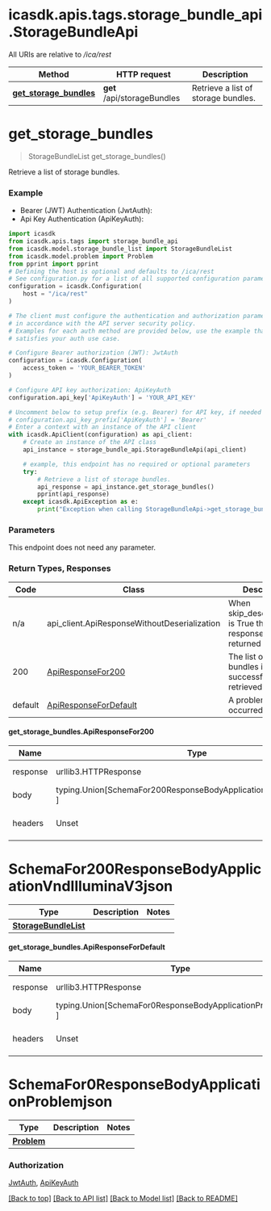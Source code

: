 <a name="__pageTop"></a>
# icasdk.apis.tags.storage_bundle_api.StorageBundleApi

All URIs are relative to */ica/rest*

Method | HTTP request | Description
------------- | ------------- | -------------
[**get_storage_bundles**](#get_storage_bundles) | **get** /api/storageBundles | Retrieve a list of storage bundles.

# **get_storage_bundles**
<a name="get_storage_bundles"></a>
> StorageBundleList get_storage_bundles()

Retrieve a list of storage bundles.

### Example

* Bearer (JWT) Authentication (JwtAuth):
* Api Key Authentication (ApiKeyAuth):
```python
import icasdk
from icasdk.apis.tags import storage_bundle_api
from icasdk.model.storage_bundle_list import StorageBundleList
from icasdk.model.problem import Problem
from pprint import pprint
# Defining the host is optional and defaults to /ica/rest
# See configuration.py for a list of all supported configuration parameters.
configuration = icasdk.Configuration(
    host = "/ica/rest"
)

# The client must configure the authentication and authorization parameters
# in accordance with the API server security policy.
# Examples for each auth method are provided below, use the example that
# satisfies your auth use case.

# Configure Bearer authorization (JWT): JwtAuth
configuration = icasdk.Configuration(
    access_token = 'YOUR_BEARER_TOKEN'
)

# Configure API key authorization: ApiKeyAuth
configuration.api_key['ApiKeyAuth'] = 'YOUR_API_KEY'

# Uncomment below to setup prefix (e.g. Bearer) for API key, if needed
# configuration.api_key_prefix['ApiKeyAuth'] = 'Bearer'
# Enter a context with an instance of the API client
with icasdk.ApiClient(configuration) as api_client:
    # Create an instance of the API class
    api_instance = storage_bundle_api.StorageBundleApi(api_client)

    # example, this endpoint has no required or optional parameters
    try:
        # Retrieve a list of storage bundles.
        api_response = api_instance.get_storage_bundles()
        pprint(api_response)
    except icasdk.ApiException as e:
        print("Exception when calling StorageBundleApi->get_storage_bundles: %s\n" % e)
```
### Parameters
This endpoint does not need any parameter.

### Return Types, Responses

Code | Class | Description
------------- | ------------- | -------------
n/a | api_client.ApiResponseWithoutDeserialization | When skip_deserialization is True this response is returned
200 | [ApiResponseFor200](#get_storage_bundles.ApiResponseFor200) | The list of storage bundles is successfully retrieved.
default | [ApiResponseForDefault](#get_storage_bundles.ApiResponseForDefault) | A problem occurred.

#### get_storage_bundles.ApiResponseFor200
Name | Type | Description  | Notes
------------- | ------------- | ------------- | -------------
response | urllib3.HTTPResponse | Raw response |
body | typing.Union[SchemaFor200ResponseBodyApplicationVndIlluminaV3json, ] |  |
headers | Unset | headers were not defined |

# SchemaFor200ResponseBodyApplicationVndIlluminaV3json
Type | Description  | Notes
------------- | ------------- | -------------
[**StorageBundleList**](../../models/StorageBundleList.md) |  | 


#### get_storage_bundles.ApiResponseForDefault
Name | Type | Description  | Notes
------------- | ------------- | ------------- | -------------
response | urllib3.HTTPResponse | Raw response |
body | typing.Union[SchemaFor0ResponseBodyApplicationProblemjson, ] |  |
headers | Unset | headers were not defined |

# SchemaFor0ResponseBodyApplicationProblemjson
Type | Description  | Notes
------------- | ------------- | -------------
[**Problem**](../../models/Problem.md) |  | 


### Authorization

[JwtAuth](../../../README.md#JwtAuth), [ApiKeyAuth](../../../README.md#ApiKeyAuth)

[[Back to top]](#__pageTop) [[Back to API list]](../../../README.md#documentation-for-api-endpoints) [[Back to Model list]](../../../README.md#documentation-for-models) [[Back to README]](../../../README.md)

